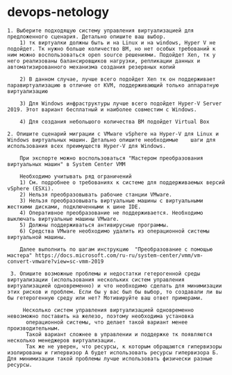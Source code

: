 # devops-netology


    1. Выберите подходящую систему управления виртуализацией для предложенного сценария. Детально опишите ваш выбор.
    	1) тк виртуалки должны быть и на Linux и на windows, Hyper V не подойдет. Тк нужно больше количество ВМ, но нет особых требований к ним можно воспользоваться open source решениями. Подойдет Xen, тк у него реализованы балансировщиков нагрузки, репликации данных и автоматизированного механизма создания резервных копий

    	2) В данном случае, лучше всего подойдет Xen тк он поддерживает паравиртуализацию в отличие от KVM, поддерживающий только аппаратную виртуализацию

    	3) Для Windows инфраструктуры лучше всего подойдет Hyper-V Server 2019. Этот вариант бесплатный и наиболее совместим с Windows.

    	4) Для создания небольшого количества ВМ подойдет Virtual Box

    2. Опишите сценарий миграции с VMware vSphere на Hyper-V для Linux и Windows виртуальных машин. Детально опишите необходимые 	шаги для использования всех преимуществ Hyper-V для Windows.

    	При экспорте можно воспользоваться "Мастером преобразования виртуальных машин" в System Center VMM

    	Необходимо учитывать ряд ограничений
    	1) См. подробнее о требованиях к системе для поддерживаемых версий vSphere (ESXi).
		2) Нельзя преобразовывать рабочие станции VMware.
		3) Нельзя преобразовывать виртуальные машины с виртуальными жесткими дисками, подключенными к шине IDE.
		4) Оперативное преобразование не поддерживается. Необходимо выключать виртуальные машины VMware.
		5) Должны поддерживаться антивирусные программы.
		6) Средства VMware необходимо удалить из операционной системы виртуальной машины.

		Далее выполнить по шагам инструкцию  "Преобразование с помощью мастера" https://docs.microsoft.com/ru-ru/system-center/vmm/vm-convert-vmware?view=sc-vmm-2019

	 3. Опишите возможные проблемы и недостатки гетерогенной среды виртуализации (использования нескольких систем управления виртуализацией одновременно) и что необходимо сделать для минимизации этих рисков и проблем. Если бы у вас был бы выбор, то создавали ли вы бы гетерогенную среду или нет? Мотивируйте ваш ответ примерами.

	  	 Несколько систем управления виртуализацией одновременно невозможно поставить на железо, поэтому необходима установка
	  	  операционной системы, что делает такой вариант менее производительным.
	  	  Такой вариант сложнее в управлении и поддержке тк появляются несколько менеджеров виртуализации.
	  	  Так же не уверен, что ресурсы, к которым обращаются гипервизоры изолированы и гипервизор А будет использовать ресурсы гипервизора Б. Для минимизации такой проблемы лучше использовать физически разные ресурсы.